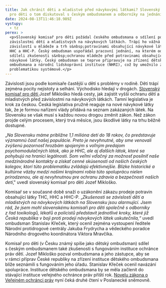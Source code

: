 ```yaml
---
title: Jak chránit děti a mladistvé před návykovými látkami? Slovenský komisař
  pro děti o tom diskutoval s českým ombudsmanem a odborníky na jednání v Brně
date: 2024-08-13T11:46:18.989Z
vystupy:
  - tz
perex: >
  <p>Slovenský komisař pro děti požádal českého ombudsmana o sdílení poznatků se
  závislostmi dětí a mladistvých na návykových látkách. Trápí ho vážná situace
  závislostí u mládeže a trh s&nbsp;potravinami obsahující návykové látky THC,
  HHC a HHC-P. Český ombudsman uspořádal pracovní jednání, na kterém odborníci
  sdíleli zkušenosti s&nbsp;ochranou mládeže před potravinami obsahujícími
  návykové látky. Český ombudsman se teprve připravuje na zřízení dětského
  ombudsmana a národní lidskoprávní instituce (NHRI), což by umožnilo zabývat se
  problematikou systémově.</p>
---
```

<p>Závislosti jsou podle komisaře častější u dětí s&nbsp;problémy v&nbsp;rodině. Děti trápí zejména pocity nejistoty a selhání. Východisko hledají v&nbsp;drogách. <a href="https://www.komisarpredeti.sk/">Slovenský komisař pro děti </a>Jozef Mikloško hledá cesty, jak zajistit vyšší ochranu dětí a mladistvých před závislostmi na návykových látkách. Tamní legislativa je krok za českou. Česká legislativa pružně reaguje na nové návykové látky tak, že je formou nařízení vlády přidává na seznam zakázaných látek. Na Slovensku se však musí s&nbsp;každou novou drogou změnit zákon. Než zákon projde celým procesem, který trvá měsíce, jsou škodlivé látky na trhu běžně dostupné.</p>

<p>&bdquo;<em>Na Slovensku máme približne 1,1 milióna detí do 18 rokov, čo predstavuje významnú časť našej populácie. Preto je nevyhnutné, aby sme venovali zvýšenú pozornosť hrozbám spojeným s voľným predajom psychomodulačných látok, ako je HHC, ale aj ďalších látok, ktoré sa pohybujú na hranici legálnosti. Som veľmi vďačný za možnosť posilniť naše medzinárodné kontakty a získať cenné skúsenosti od našich českých kolegov, ktorí túto problematiku zvládajú efektívnejšie. Blízke historické a kultúrne väzby medzi našimi krajinami robia túto spoluprácu nielen prirodzenou, ale aj nevyhnutnou pre ochranu zdravia a bezpečnosti našich detí</em>,&quot; uvedl slovenský komisař pro děti Jozef Mikloško.</p>

<p>Komisař se v&nbsp;současné době snaží o uzákonění zákazu prodeje potravin obsahující látky THC, HHC a HHC-P.<em> </em>&bdquo;<em>Zkušenosti se závislostí dětí a mladistvých na&nbsp;návykových látkách na Slovensku jsou alarmující.</em> <em>Jsem rád, že jsem mohl slovenskému komisaři pro děti společně s&nbsp;odborníky z&nbsp;řad toxikologů, lékařů a policistů představit jednotlivé kroky, které již Česká republika v&nbsp;boji proti prodeji návykových látek uskutečnila,&ldquo; </em>uvedl ombudsman Stanislav Křeček, který ocenil zejména vystoupení ředitele Národní protidrogové centrály Jakuba Frydrycha a vědeckého poradce Národního drogového koordinátora Viktora Mravčíka.</p>

<p>Komisař pro děti (v Česku známý spíše jako dětský ombudsman) sdílel s&nbsp;českým ombudsmanem také zkušenosti s&nbsp;fungováním instituce ochránce práv dětí. Jozef Mikloško pozval ombudsmana a jeho zástupce, aby se v&nbsp;rámci příprav České republiky na zřízení instituce dětského ombudsmana blíže seznámili s&nbsp;fungováním jeho úřadu. Stanislav Křeček ocenil navázání spolupráce. Instituce dětského ombudsmana by se měla začlenit do stávající instituce veřejného ochránce práv příští rok. <a href="https://www.psp.cz/sqw/historie.sqw?o=9&amp;T=688">Novelu zákona o Veřejném ochránci práv</a> nyní čeká druhé čtení v&nbsp;Poslanecké sněmovně.</p>

<p>&nbsp;</p>
